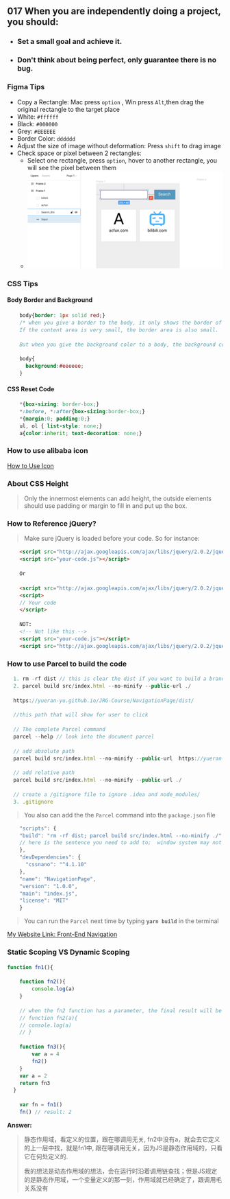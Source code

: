 ## 017 When you are independently doing a project, you should:
- ### Set a small goal and achieve it.
- ### Don't think about being perfect, only guarantee there is no bug.


### Figma Tips
- Copy a Rectangle: Mac press ```option``` , Win press ```Alt```,then drag the original rectangle to the target place
- White: ```#ffffff```
- Black: ```#000000```
- Grey: ```#EEEEEE```
- Border Color: ```dddddd```
- Adjust the size of image without deformation: Press ```shift``` to drag image
- Check space or pixel between 2 rectangles:
  - Select one rectangle, press ```option```, hover to another rectangle, you will see the pixel between them
  - <img src="imgs/check_pixel.png" width="800" alt="check_pixel.png">


### CSS Tips
#### Body Border and Background
```css
    body{border: 1px solid red;}
    /* when you give a border to the body, it only shows the border of the content area.
    If the content area is very small, the border area is also small.

    But when you give the background color to a body, the background color will spread out over the entire webpage.*/

    body{
      background:#eeeeee;
    }
```
#### CSS Reset Code
```CSS
    *{box-sizing: border-box;}
    *:before, *:after{box-sizing:border-box;}
    *{margin:0; padding:0;}
    ul, ol { list-style: none;}
    a{color:inherit; text-decoration: none;}
```

### How to use alibaba icon
  [How to Use Icon](https://www.iconfont.cn/help/detail?spm=a313x.7781069.1998910419.17&helptype=code)

### About CSS Height
> Only the innermost elements can add height, the outside elements should use padding or margin to fill in and put up the box.
>
### How to Reference jQuery?
>Make sure jQuery is loaded before your code. So for instance:
```html
    <script src="http://ajax.googleapis.com/ajax/libs/jquery/2.0.2/jquery.min.js"></script>
    <script src="your-code.js"></script>

    Or

    <script src="http://ajax.googleapis.com/ajax/libs/jquery/2.0.2/jquery.min.js"></script>
    <script>
    // Your code
    </script>

    NOT:
    <!-- Not like this -->
    <script src="your-code.js"></script>
    <script src="http://ajax.googleapis.com/ajax/libs/jquery/2.0.2/jquery.min.js"></script>
```

### How to use Parcel to build the code
```javascript
  1. rm -rf dist // this is clear the dist if you want to build a brand new parcel of your code
  2. parcel build src/index.html --no-minify --public-url ./

  https://yueran-yu.github.io/JRG-Course/NavigationPage/dist/

  //this path that will show for user to click

  // The complete Parcel command
  parcel --help // look into the document parcel

  // add absolute path
  parcel build src/index.html --no-minify --public-url  https://yueran-yu.github.io/JRG-Course/NavigationPage/dist/

  // add relative path
  parcel build src/index.html --no-minify --public-url ./

  // create a /gitignore file to ignore .idea and node_modules/
  3. .gitignore
  ```
  > You also can add the the ```Parcel``` command into the ```package.json``` file
  ```javascript
      "scripts": {
      "build": "rm -rf dist; parcel build src/index.html --no-minify ./"
      // here is the sentence you need to add to;  window system may not support ';' after 'dist'
      },
      "devDependencies": {
        "cssnano": "^4.1.10"
      },
      "name": "NavigationPage",
      "version": "1.0.0",
      "main": "index.js",
      "license": "MIT"
      }
  ```
  > You can run the ```Parcel``` next time by typing **```yarn build```** in the terminal

  [My Website Link: Front-End Navigation](https://yueran-yu.github.io/JRG-Course/NavigationPage/dist/index.html)

### Static Scoping VS Dynamic Scoping
```javascript
function fn1(){

    function fn2(){
        console.log(a)
    }

    // when the fn2 function has a parameter, the final result will be  4
    // function fn2(a){
    // console.log(a)
    // }

    function fn3(){
        var a = 4
        fn2()
    }
    var a = 2
    return fn3
  }

    var fn = fn1()
    fn() // result: 2
```
**Answer:**
> 静态作用域，看定义的位置，跟在哪调用无关, fn2中没有a，就会去它定义的上一层中找，就是fn1中, 跟在哪调用无关，因为JS是静态作用域的，只看它在何处定义的.
>
> 我的想法是动态作用域的想法，会在运行时沿着调用链查找；但是JS规定的是静态作用域，一个变量定义的那一刻，作用域就已经确定了，跟调用毛关系没有





